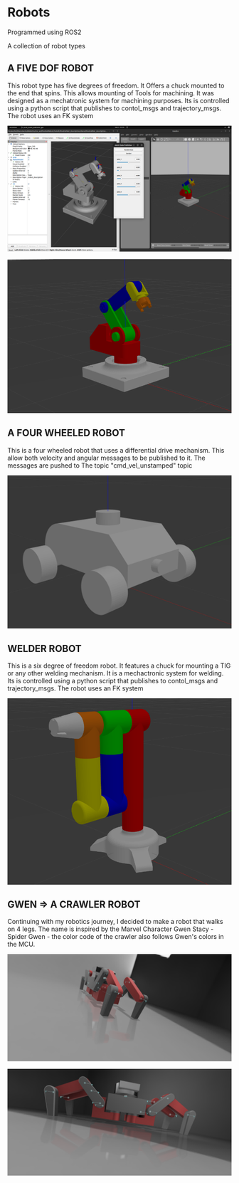 # Robots 
Programmed using ROS2

A collection of robot types

<h2>A FIVE DOF ROBOT</h2>
This robot type has five degrees of freedom. It Offers a chuck mounted to the end that spins. This allows mounting of Tools for
machining. It was designed as a mechatronic system for machining purposes.
Its is controlled using a python script that publishes to contol_msgs and trajectory_msgs.
The robot uses an FK system

![image url](https://github.com/KolKemboi/ROBOTICS/blob/be452c4aa19daecc51d3d53a50841640a3c88354/Five%20DoF%20robot.png)

![image url](https://github.com/KolKemboi/ROBOTICS/blob/be452c4aa19daecc51d3d53a50841640a3c88354/Five%20DoF.png)

<h2>A FOUR WHEELED ROBOT</h2>
This is a four wheeled robot that uses a differential drive mechanism. This allow both velocity and angular messages to be published 
to it.
The messages are pushed to The topic "cmd_vel_unstamped" topic

![image url](https://github.com/KolKemboi/ROBOTICS/blob/be452c4aa19daecc51d3d53a50841640a3c88354/Four%20Wheel%20Bot.png)

<h2>WELDER ROBOT</h2>
This is a six degree of freedom robot. It features a chuck for mounting a TIG or any other welding mechanism.
It is a mechactronic system for welding.
Its is controlled using a python script that publishes to contol_msgs and trajectory_msgs.
The robot uses an FK system

![image url](https://github.com/KolKemboi/ROBOTICS/blob/be452c4aa19daecc51d3d53a50841640a3c88354/Six%20DoF%20robot.png)

<h2>GWEN => A CRAWLER ROBOT</h2>
Continuing with my robotics journey, I decided to make a robot that walks on 4 legs.
The name is inspired by the Marvel Character Gwen Stacy - Spider Gwen - the color code of the 
crawler also follows Gwen's colors in the MCU.

![image url](https://github.com/KolKemboi/ROBOTICS/blob/bd547804aac03944c04c0e7184f7632fe97a1d7e/Gwenbot%20v1.png)

![image url](https://github.com/KolKemboi/ROBOTICS/blob/bd547804aac03944c04c0e7184f7632fe97a1d7e/Gwenbot%20v3.png)


